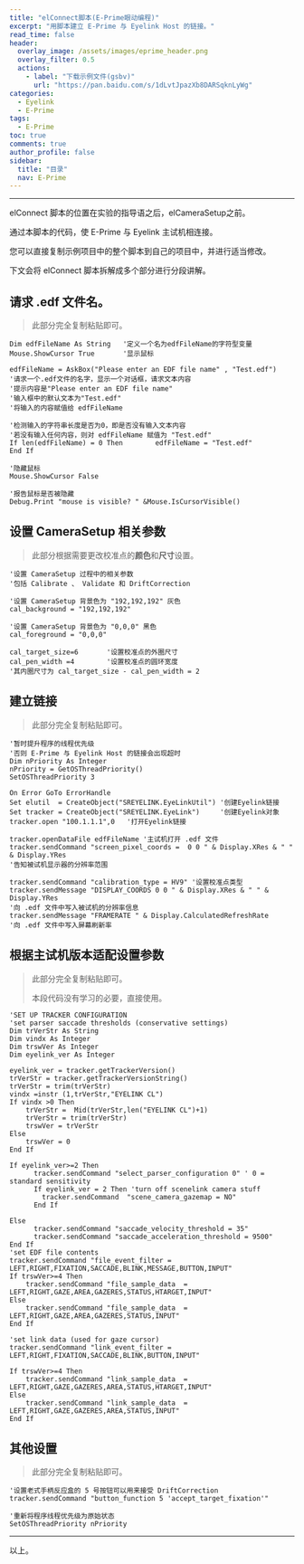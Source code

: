```yaml
---
title: "elConnect脚本(E-Prime眼动编程)"
excerpt: "用脚本建立 E-Prime 与 Eyelink Host 的链接。"
read_time: false
header:
  overlay_image: /assets/images/eprime_header.png
  overlay_filter: 0.5
  actions:
    - label: "下载示例文件(gsbv)"
      url: "https://pan.baidu.com/s/1dLvtJpazXb8DARSqknLyWg"
categories:
  - Eyelink
  - E-Prime
tags:
  - E-Prime
toc: true
comments: true
author_profile: false
sidebar:
  title: "目录"
  nav: E-Prime
---
```


---

elConnect 脚本的位置在实验的指导语之后，elCameraSetup之前。

通过本脚本的代码，使 E-Prime 与 Eyelink 主试机相连接。

您可以直接复制示例项目中的整个脚本到自己的项目中，并进行适当修改。

下文会将 elConnect 脚本拆解成多个部分进行分段讲解。

## 请求 .edf 文件名。

> 此部分完全复制粘贴即可。

```
Dim edfFileName As String   '定义一个名为edfFileName的字符型变量Mouse.ShowCursor True       '显示鼠标  
edfFileName = AskBox("Please enter an EDF file name" , "Test.edf")  
'请求一个.edf文件的名字，显示一个对话框，请求文本内容
'提示内容是"Please enter an EDF file name"
'输入框中的默认文本为"Test.edf"
'将输入的内容赋值给 edfFileName

'检测输入的字符串长度是否为0，即是否没有输入文本内容
'若没有输入任何内容，则对 edfFileName 赋值为 "Test.edf"If len(edfFileName) = 0 Then    	edfFileName = "Test.edf"End If
'隐藏鼠标Mouse.ShowCursor False'报告鼠标是否被隐藏Debug.Print "mouse is visible? " &Mouse.IsCursorVisible()```## 设置 CameraSetup 相关参数> 此部分根据需要更改校准点的**颜色**和**尺寸**设置。```
'设置 CameraSetup 过程中的相关参数
'包括 Calibrate 、 Validate 和 DriftCorrection 

'设置 CameraSetup 背景色为 "192,192,192" 灰色cal_background = "192,192,192" 

'设置 CameraSetup 背景色为 "0,0,0" 黑色cal_foreground = "0,0,0"
cal_target_size=6       '设置校准点的外圈尺寸cal_pen_width =4        '设置校准点的圆环宽度   
'其内圈尺寸为 cal_target_size - cal_pen_width = 2```

## 建立链接

> 此部分完全复制粘贴即可。

```
'暂时提升程序的线程优先级'否则 E-Prime 与 Eyelink Host 的链接会出现超时Dim nPriority As IntegernPriority = GetOSThreadPriority()SetOSThreadPriority 3On Error GoTo ErrorHandleSet elutil  = CreateObject("SREYELINK.EyeLinkUtil") '创建Eyelink链接Set tracker = CreateObject("SREYELINK.EyeLink")     '创建Eyelink对象tracker.open "100.1.1.1",0   '打开Eyelink链接tracker.openDataFile edfFileName '主试机打开 .edf 文件tracker.sendCommand "screen_pixel_coords =  0 0 " & Display.XRes & " " & Display.YRes 
'告知被试机显示器的分辨率范围tracker.sendCommand "calibration_type = HV9" '设置校准点类型tracker.sendMessage "DISPLAY_COORDS 0 0 " & Display.XRes & " " & Display.YRes 
'向 .edf 文件中写入被试机的分辨率信息tracker.sendMessage "FRAMERATE " & Display.CalculatedRefreshRate 
'向 .edf 文件中写入屏幕刷新率```## 根据主试机版本适配设置参数

> 此部分完全复制粘贴即可。
> 
> 本段代码没有学习的必要，直接使用。```'SET UP TRACKER CONFIGURATION 'set parser saccade thresholds (conservative settings) Dim trVerStr As StringDim vindx As Integer Dim trswVer As IntegerDim eyelink_ver As Integereyelink_ver = tracker.getTrackerVersion()trVerStr = tracker.getTrackerVersionString()trVerStr = trim(trVerStr)vindx =instr (1,trVerStr,"EYELINK CL")If vindx >0 Then	trVerStr =  Mid(trVerStr,len("EYELINK CL")+1)	trVerStr = trim(trVerStr)	trswVer = trVerStrElse	trswVer = 0End IfIf eyelink_ver>=2 Then      tracker.sendCommand "select_parser_configuration 0" ' 0 = standard sensitivity 	  If eyelink_ver = 2 Then 'turn off scenelink camera stuff		tracker.sendCommand  "scene_camera_gazemap = NO"	  End If    Else  	  tracker.sendCommand "saccade_velocity_threshold = 35"	  tracker.sendCommand "saccade_acceleration_threshold = 9500"End If'set EDF file contents tracker.sendCommand "file_event_filter = LEFT,RIGHT,FIXATION,SACCADE,BLINK,MESSAGE,BUTTON,INPUT"If trswVer>=4 Then	tracker.sendCommand "file_sample_data  = LEFT,RIGHT,GAZE,AREA,GAZERES,STATUS,HTARGET,INPUT"Else	tracker.sendCommand "file_sample_data  = LEFT,RIGHT,GAZE,AREA,GAZERES,STATUS,INPUT"End If'set link data (used for gaze cursor) tracker.sendCommand "link_event_filter = LEFT,RIGHT,FIXATION,SACCADE,BLINK,BUTTON,INPUT"If trswVer>=4 Then	tracker.sendCommand "link_sample_data  = LEFT,RIGHT,GAZE,GAZERES,AREA,STATUS,HTARGET,INPUT"Else	tracker.sendCommand "link_sample_data  = LEFT,RIGHT,GAZE,GAZERES,AREA,STATUS,INPUT"End If```

## 其他设置

> 此部分完全复制粘贴即可。

```'设置老式手柄反应盒的 5 号按钮可以用来接受 DriftCorrection tracker.sendCommand "button_function 5 'accept_target_fixation'"'重新将程序线程优先级为原始状态SetOSThreadPriority nPriority
```

---

以上。